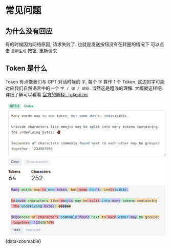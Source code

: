 # 常见问题

## 为什么没有回应
有的时候因为网络原因, 请求失败了.
也就是发送按钮没有在转圈的情况下
可以点击 `重新生成` 按钮, 重新请求

## Token 是什么
Token 有点像我们与 GPT 对话时候的 `字`, 每个 `字` 算作 1 个 Token, 这边的字可能对应我们自然语言中的一个 `字 / 词 / 词组`. 当然这是粗浅的理解. 大概就这样吧. 详细了解可以看看 [官方的解释: Tokenizer](https://platform.openai.com/tokenizer)

![](/images/token-example.png){data-zoomable}



